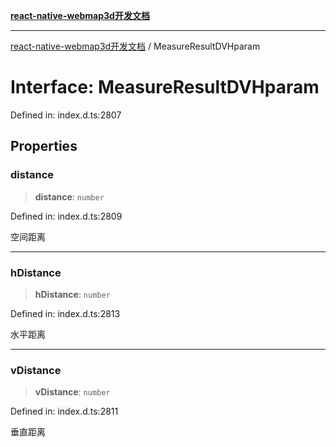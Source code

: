 [**react-native-webmap3d开发文档**](../README.md)

***

[react-native-webmap3d开发文档](../globals.md) / MeasureResultDVHparam

# Interface: MeasureResultDVHparam

Defined in: index.d.ts:2807

## Properties

### distance

> **distance**: `number`

Defined in: index.d.ts:2809

空间距离

***

### hDistance

> **hDistance**: `number`

Defined in: index.d.ts:2813

水平距离

***

### vDistance

> **vDistance**: `number`

Defined in: index.d.ts:2811

垂直距离
